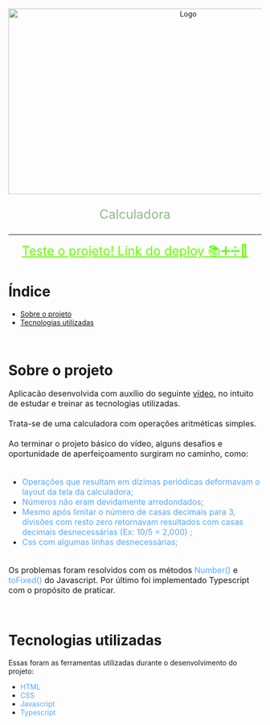 <!-- PROJECT LOGO -->
<br />
<p align="center">
  <a href="https://calculadora-delta-two.vercel.app/">
    <img src="calc.gif" alt="Logo" width="700" height="370">
  </a>
  
  <p align="center" style="color:#8FBC8B; font-size:25px">
    Calculadora 
    <br />
  </p>
</p>

<hr>

<p align="center">
  <!-- <span style="color:#66FF00; font-size:25px">Brinque</span> -->
<a href="https://calculadora-delta-two.vercel.app/" style="color:#66FF00; font-size:25px">
    Teste o projeto! Link do deploy 📚➕➗🔢
  </a>
   </p>

<!-- Índice -->
# Índice

* [Sobre o projeto](#sobre-o-projeto)
* [Tecnologias utilizadas](#tecnologias-utilizadas)

<br>

<!-- Sobre o projeto -->
# Sobre o projeto
<div style="font-size:16px">Aplicacão desenvolvida com auxílio do seguinte <a href="https://www.youtube.com/watch?v=sBJmRD7kNTk">vídeo</a>, no intuito de estudar e treinar as tecnologias utilizadas.
<br>
<br>
Trata-se de uma calculadora com operações aritméticas simples.
<br>
<br>
Ao terminar o projeto básico do vídeo, alguns desafios e oportunidade de aperfeiçoamento surgiram no caminho, como:
<br>
<br>

* <span style="color:#58a6ff">Operações que resultam em dízimas periódicas deformavam o layout da tela da calculadora;</span>
* <span style="color:#58a6ff">Números não eram devidamente arredondados;</span>
* <span style="color:#58a6ff">Mesmo após limitar o número de casas decimais para 3, divisões com resto zero retornavam resultados com casas decimais desnecessárias (Ex: 10/5 = 2,000) ;</span>
* <span style="color:#58a6ff">Css com algumas linhas desnecessárias;</span>

<br>
Os problemas foram resolvidos com os métodos <span style="color:#58a6ff">Number()</span> e <span style="color:#58a6ff">toFixed()</span> do Javascript. Por último foi implementado Typescript com o propósito de praticar.
</div style="font-size:16px">

<br>
<br>


# Tecnologias utilizadas
Essas foram as ferramentas utilizadas durante o desenvolvimento do projeto:
* <span style="color:#58a6ff">HTML</span>
* <span style="color:#58a6ff">CSS</span>
* <span style="color:#58a6ff">Javascript</span>
* <span style="color:#58a6ff">Typescript</span>
